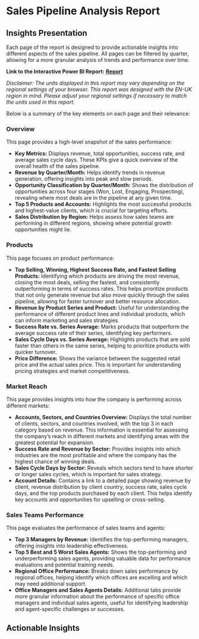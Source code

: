# Sales Pipeline Analysis Report

## Insights Presentation 

Each page of the report is designed to provide actionable insights into different aspects of the sales pipeline. All pages can be filtered by quarter, allowing for a more granular analysis of trends and performance over time. 

**Link to the Interactive Power BI Report:** [**Report**](https://app.powerbi.com/view?r=eyJrIjoiMGY4OWIxZjctODI3YS00NjEyLWJkYzItMjM3MWRkNzU0MDUxIiwidCI6ImRmODY3OWNkLWE4MGUtNDVkOC05OWFjLWM4M2VkN2ZmOTVhMCJ9&pageName=13b7b88b29e8f4f825d2) 

*Disclaimer: The units displayed in this report may vary depending on the regional settings of your browser. This report was designed with the EN-UK region in mind. Please adjust your regional settings if necessary to match the units used in this report.*

Below is a summary of the key elements on each page and their relevance:

### Overview
This page provides a high-level snapshot of the sales performance:

* **Key Metrics:** Displays revenue, total opportunities, success rate, and average sales cycle days. These KPIs give a quick overview of the overall health of the sales pipeline.
* **Revenue by Quarter/Month:** Helps identify trends in revenue generation, offering insights into peak and slow periods.
* **Opportunity Classification by Quarter/Month:** Shows the distribution of opportunities across four stages (Won, Lost, Engaging, Prospecting), revealing where most deals are in the pipeline at any given time.
* **Top 5 Products and Accounts:** Highlights the most successful products and highest-value clients, which is crucial for targeting efforts.
* **Sales Distribution by Region:** Helps assess how sales teams are performing in different regions, showing where potential growth opportunities might lie.

### Products
This page focuses on product performance:

* **Top Selling, Winning, Highest Success Rate, and Fastest Selling Products:** Identifying which products are driving the most revenue, closing the most deals, selling the fastest, and consistently outperforming in terms of success rates. This helps prioritize products that not only generate revenue but also move quickly through the sales pipeline, allowing for faster turnover and better resource allocation.
* **Revenue by Product Series and Product:** Useful for understanding the performance of different product lines and individual products, which can inform marketing and sales strategies.
* **Success Rate vs. Series Average:** Marks products that outperform the average success rate of their series, identifying key performers.
* **Sales Cycle Days vs. Series Average:** Highlights products that are sold faster than others in the same series, helping to prioritize products with quicker turnover.
* **Price Difference:** Shows the variance between the suggested retail price and the actual sales price. This is important for understanding pricing strategies and market competitiveness.
  
### Market Reach
This page provides insights into how the company is performing across different markets:

* **Accounts, Sectors, and Countries Overview:** Displays the total number of clients, sectors, and countries involved, with the top 3 in each category based on revenue. This information is essential for assessing the company’s reach in different markets and identifying areas with the greatest potential for expansion.
* **Success Rate and Revenue by Sector:** Provides insights into which industries are the most profitable and where the company has the highest chance of winning deals.
* **Sales Cycle Days by Sector:** Reveals which sectors tend to have shorter or longer sales cycles, which is important for sales strategy.
* **Account Details:** Contains a link to a detailed page showing revenue by client, revenue distribution by client country, success rate, sales cycle days, and the top products purchased by each client. This helps identify key accounts and opportunities for upselling or cross-selling.

### Sales Teams Performance
This page evaluates the performance of sales teams and agents:

* **Top 3 Managers by Revenue:** Identifies the top-performing managers, offering insights into leadership effectiveness.
* **Top 5 Best and 5 Worst Sales Agents:** Shows the top-performing and underperforming sales agents, providing valuable data for performance evaluations and potential training needs.
* **Regional Office Performance:** Breaks down sales performance by regional offices, helping identify which offices are excelling and which may need additional support.
* **Office Managers and Sales Agents Details:** Additional tabs provide more granular information about the performance of specific office managers and individual sales agents, useful for identifying leadership and agent-specific challenges or successes.

## Actionable Insights
